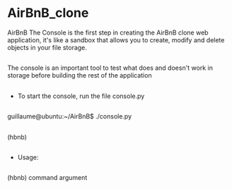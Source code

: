 # AirBnB_clone
AirBnB The Console is the first step in creating the AirBnB clone web application, it's like a sandbox that allows you to create, modify and delete objects in your file storage.
##
The console is an important tool to test what does and doesn't work in storage before building the rest of the application
##
* To start the console, run the file console.py
##
guillaume@ubuntu:~/AirBnB$ ./console.py
##
(hbnb)
##
* Usage:
##
(hbnb) command argument
